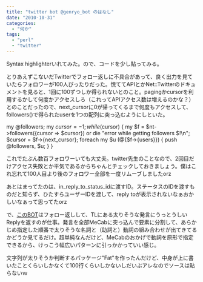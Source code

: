 ```yaml
---
title: "twitter bot @genryo_bot のはなし"
date: "2010-10-31"
categories: 
  - "何か"
tags: 
  - "perl"
  - "twitter"
---
```


Syntax highlighterいれてみた。ので、コードを少し貼ってみる。

とりあえずこないだTwitterでフォロー返しに不具合があって、良く出力を見ていたらフォロワーが100人ぴったりだった。慌ててAPIとかNet::Twitterのドキュメントを見ると、1回に100ずつしか得られないとのこと。pagingかcursorを利用するかして何度かアクセスしろ（これってAPIアクセス数は増えるのかな？）とのことだったので、next\_cursorに0が帰ってくるまで何度もアクセスして、followers()で得られたuserを1つの配列に突っ込むようにしといた。

my @followers;
my $cursor = -1;
while ($cursor) {
    my $f = $nt->followers({cursor => $cursor}) or die "error while getting followers $!\\n";
    $cursor = $f->{next\_cursor};
    foreach my $u (@{$f->{users}}) {
        push @followers, $u;
    }
}

これでたぶん数百フォロワーいても大丈夫。twitter先生のことなので、2回目だけアクセス失敗とか平気であるからちゃんとチェックしておきましょう。僕はこれ忘れて100人目より後のフォロワー全部を一度リムーブしましたorz

あとはまってたのは、in\_reply\_to\_status\_idに渡すID。ステータスのIDを渡すものだと知らず、ひたすらユーザーIDを渡して、reply toが表示されないなぁおかしいなぁって思ってたorz

で、[このBOT](http://twitter.com/genryo_bot)はフォロー返しして、TLにある太りそうな発言にうっとうしいReplyを返すのが仕事。発言を全部MeCabに突っ込んで要素に分割して、あらかじめ指定した順番で太りそうな名詞と（助詞と）動詞の組み合わせが出てきてるかどうか見てるだけ。超単純なんだけど、MeCabのおかげで動詞を原形で指定できるから、けっこう幅広いパターンに引っかかっていい感じ。

文字列が太りそうか判断するパッケージ"Fat"を作ったんだけど、中身が上に書いたことくらいしかなくて100行くらいしかないしだいぶアレなのでソースは貼らないｗ
